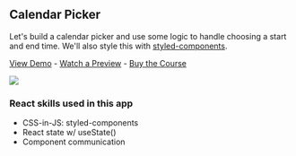 ## Calendar Picker

Let's build a calendar picker and use some logic to handle choosing a start and end time. We'll also style this with [styled-components](https://styled-components.com/).

[View Demo](https://d4vfr.csb.app/) - [Watch a Preview](https://learn.chrisoncode.io/courses/make-20-react-apps/302585-10-calendar-picker/864913-00-calendar-picker-preview) - [Buy the Course](https://MakeReactApps.com/?utm_source=github.com&utm_medium=readme)

[![](https://scotch-res.cloudinary.com/video/upload/vs_50,dl_200,e_loop/v1592352063/10_-_calendar-picker_oeeacl.gif)](https://learn.chrisoncode.io/courses/make-20-react-apps/302585-10-calendar-picker/864913-00-calendar-picker-preview)

### React skills used in this app

- CSS-in-JS: styled-components
- React state w/ useState()
- Component communication
